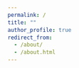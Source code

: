 ```yaml
---
permalink: /
title: ""
author_profile: true
redirect_from: 
  - /about/
  - /about.html
---
```





<!-- <!DOCTYPE html> -->
<html lang="en">
<head>
    <meta charset="UTF-8">
    <meta name="viewport" content="width=device-width, initial-scale=1.0">
    <title>Welcome to My Page - Chenyang Miao</title>
    <meta name="description" content="Haiyang Liao's academic and research portfolio page, detailing projects in Geological Engineering and research in DAS seismology.">
    <meta name="keywords" content="Haiyang Liao, DAS Seismology, Geological Engineering, Nanjing University, PhD Research, Subsurface Imaging">
    <meta name="author" content="Haiyang Liao">
    <style>
        /* Reset margin, padding, and box-sizing for all elements to ensure consistency */
        *, *::before, *::after {
            margin: 0;
            padding: 0;
            box-sizing: border-box;
        }

        /* Set global font styles */
        body {
            font-family: Arial, sans-serif;
            line-height: 1.6;
            color: #333; /* Keep text color simple and consistent */
        }

        /* Header styling */
        header {
            padding: 10px 20px;
            text-align: center;
        }

        /* Section styling */
        section {
            margin: 20px;
            padding: 20px;
        }

        /* Heading styles */
        h1, h2 {
            margin-bottom: 10px; /* Consistent space below headings */
        }

        /* Link styles */
        a {
            color: #0077cc;
            text-decoration: none;
        }

        a:hover {
            text-decoration: underline;
        }

        /* List styles */
        ul {
            list-style-type: none; /* No bullets */
            padding-left: 20px;
        }

        li {
            margin-bottom: 10px;
        }

        /* Remove footer styling for simplicity */
    </style>
</head>
<body>
    <header>
         <!-- Image added here -->
        <h1>Welcome to My Page</h1>
        <p>My name is Haiyang Liao, a Master Student (Sep. 2022 - June 2025 expected) in <a href="https://es.nju.edu.cn/acei/main.htm">Geological Engineering</a> at the <a href="https://es.nju.edu.cn/mainm.htm">School of Earth Sciences and Engineering</a>, <a href="https://www.nju.edu.cn/">Nanjing University</a>. Currently, I am exploring opportunities for Ph.D. in Geophysics.</p>
    </header>
    <section id="research">
        <h2>Research Interests</h2>
        <!-- <h3>Interests</h3> -->
        <p>During my academic journey at Nanjing University under the guidance of <a href="https://es.nju.edu.cn/geosensing/">Dr. Dan Zhang</a>, my specialization is in applying fiber-optic distributed acoustic sensing (DAS) technologies to image urban shallow subsurfaces, utilizing both active and passive seismic sources to enhance the accuracy and depth of subsurface mapping. I am dedicated to furthering my studies and research in seismology algorithms and programming, exploring the diverse applications of DAS technology across various contexts.</p>
    </section>
    <!-- <section id="projects">
        <h2>Projects</h2>
        <p>During my academic journey at Nanjing University under the guidance of <a href="https://es.nju.edu.cn/geosensing/">Dr. Dan Zhang</a>, I primarily focus on:</p>
        <ul>
            <li><strong>Urban Ground Collapse Monitoring</strong> (May 2024 - Present): Utilizing existing dark fibers or dedicated vibration sensing optical cables to detect urban ground collapses through both active and passive seismic imaging. This major research focus during my master's studies involves extensive participation in experiments and research using DAS seismology.</li>
            <li><strong>Geological Exploration for the Shangyuanmen Railway Yangtze River Tunnel Project in Nanjing</strong> (June 2023 - Aug. 2024): Employing DAS imaging and DAS VSP to investigate the distribution of karst in areas where dolomite is prevalent. As the student leader on this project, I am responsible for designing the experimental plan, coordinating with multiple parties, implementing the field tests, processing data, and co-authoring the final report.</li>
        </ul>
    </section>
    <section id="experience">
        <h2>Experience</h2>
        <ul>
            <li><strong>Urban Ground Collapse Monitoring</strong> (May 2024 - Present): Deployed fiber optic cables near campus wells to validate cavity detection with DAS. Studied lateral detection ranges using the three-station interferometry method to address uneven noise.</li>
            <li><strong>Optical Fiber Cable Coupling Methods Study</strong> (May 2024 - Present): Installed fiber optic cables on campus using different coupling methods to compare imaging effects from active and passive sources.</li>
            <li><strong>Karst Fracture Zone Detection in Mufu Mountain, Nanjing</strong> (Jan. 2024 - Aug. 2024): Laid fiber optic cables on roads near Mufu Mountain, applying the frequency-Bessel method to detect fractured karst zones in dolomite.</li>
            <li><strong>Numerical Simulation for Subsurface Cavity Detection</strong> (Jan. 2023 - Oct. 2023): Used specfem3d/2d for simulations of shallow cavities to analyze DAS imaging responses.</li>
        </ul>
    </section> -->
    <img src="/images/地科.jpg" alt="Geological Science Image" style="width:100%;">
</body>
</html>



